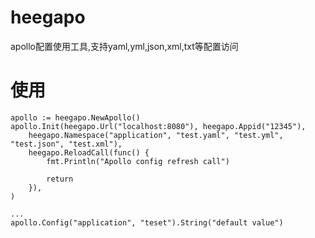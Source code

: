 # heegapo
apollo配置使用工具,支持yaml,yml,json,xml,txt等配置访问


# 使用
```
apollo := heegapo.NewApollo()
apollo.Init(heegapo.Url("localhost:8080"), heegapo.Appid("12345"),
    heegapo.Namespace("application", "test.yaml", "test.yml", "test.json", "test.xml"),
    heegapo.ReloadCall(func() {
        fmt.Println("Apollo config refresh call")

        return
    }),
)

...
apollo.Config("application", "teset").String("default value")
```